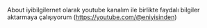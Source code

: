 About
iyibilgilernet olarak youtube kanalım ile birlikte faydalı bilgiler aktarmaya çalışıyorum
(https://youtube.com/@eniyisinden)
